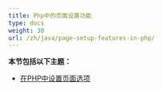 ```yaml
---
title: Php中的页面设置功能
type: docs
weight: 30
url: /zh/java/page-setup-features-in-php/
---
```


**本节包括以下主题：**

- [在PHP中设置页面选项](/cells/zh/java/setting-page-options-in-php/)

